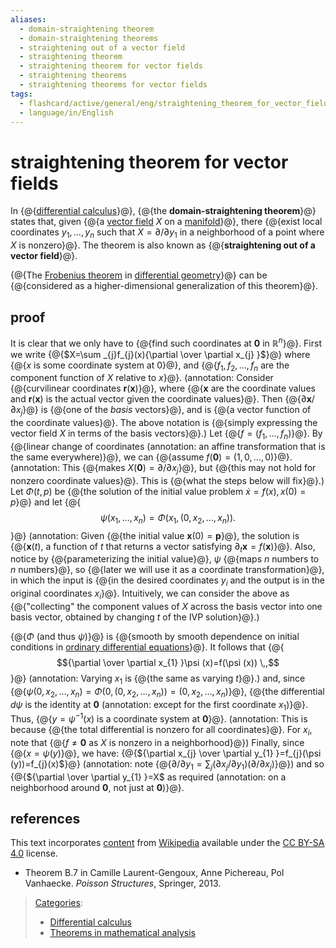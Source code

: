 ```yaml
---
aliases:
  - domain-straightening theorem
  - domain-straightening theorems
  - straightening out of a vector field
  - straightening theorem
  - straightening theorem for vector fields
  - straightening theorems
  - straightening theorems for vector fields
tags:
  - flashcard/active/general/eng/straightening_theorem_for_vector_fields
  - language/in/English
---
```


# straightening theorem for vector fields

In {@{[differential calculus](differential%20calculus.md)}@}, {@{the __domain-straightening theorem__}@} states that, given {@{a [vector field](vector%20field.md) $X$ on a [manifold](manifold.md)}@}, there {@{exist local coordinates $y_{1},\dots ,y_{n}$ such that $X=\partial /\partial y_{1}$ in a neighborhood of a point where $X$ is nonzero}@}. The theorem is also known as {@{__straightening out of a vector field__}@}. <!--SR:!2025-07-26,14,290!2025-07-26,14,290!2025-07-26,14,290!2025-07-26,14,290!2025-07-26,14,290-->

{@{The [Frobenius theorem](Frobenius%20theorem%20(differential%20topology).md) in [differential geometry](differential%20geometry.md)}@} can be {@{considered as a higher-dimensional generalization of this theorem}@}. <!--SR:!2025-07-26,14,290!2025-07-27,15,290-->

## proof

It is clear that we only have to {@{find such coordinates at __0__ in $\mathbb {R} ^{n}$}@}. First we write {@{$X=\sum _{j}f_{j}(x){\partial  \over \partial x_{j} }$}@} where {@{$x$ is some coordinate system at $0$}@}, and {@{$f_{1},f_{2},\dots ,f_{n}$ are the component function of $X$ relative to $x$}@}. \(annotation: Consider {@{curvilinear coordinates $\mathbf r(\mathbf x)$}@}, where {@{$\mathbf x$ are the coordinate values and $\mathbf r(\mathbf x)$ is the actual vector given the coordinate values}@}. Then {@{$\partial \mathbf x / \partial x_j$}@} is {@{one of the _basis_ vectors}@}, and is {@{a vector function of the coordinate values}@}. The above notation is {@{simply expressing the vector field $X$ in terms of the basis vectors}@}.\) Let {@{$f=(f_{1},\dots ,f_{n})$}@}. By {@{linear change of coordinates \(annotation: an affine transformation that is the same everywhere\)}@}, we can {@{assume $f(\mathbf 0)=(1,0,\dots ,0)$}@}. \(annotation: This {@{makes $X(\mathbf 0) = \partial / \partial x_j$}@}, but {@{this may not hold for nonzero coordinate values}@}. This is {@{what the steps below will fix}@}.\) Let $\Phi (t,p)$ be {@{the solution of the initial value problem ${\dot {x} }=f(x),x(0)=p$}@} and let {@{$$\psi (x_{1},\dots ,x_{n})=\Phi (x_{1},(0,x_{2},\dots ,x_{n})).$$}@} \(annotation: Given {@{the initial value $\mathbf x(0) = \mathbf p$}@}, the solution is {@{$\mathbf x(t)$, a function of $t$ that returns a vector satisfying $\partial_t \mathbf x = f(\mathbf x)$}@}. Also, notice by {@{parameterizing the initial value}@}, $\psi$ {@{maps $n$ numbers to $n$ numbers}@}, so {@{later we will use it as a coordinate transformation}@}, in which the input is {@{in the desired coordinates $y_i$ and the output is in the original coordinates $x_i$}@}. Intuitively, we can consider the above as {@{"collecting" the component values of _X_ across the basis vector into one basis vector, obtained by changing $t$ of the IVP solution}@}.\) <!--SR:!2025-07-27,15,290!2025-07-26,14,290!2025-07-26,14,290!2025-07-26,14,290!2025-07-27,15,290!2025-07-26,14,290!2025-07-27,15,290!2025-07-27,15,290!2025-07-27,15,290!2025-07-26,14,290!2025-07-26,14,290!2025-07-26,14,290!2025-07-26,14,290!2025-07-26,14,290!2025-07-27,15,290!2025-07-26,14,290!2025-07-26,14,290!2025-07-24,12,270!2025-07-26,14,290!2025-07-27,15,290!2025-07-26,14,290!2025-07-26,14,290!2025-07-26,14,290!2025-07-27,15,290!2025-07-26,14,290-->

{@{$\Phi$ \(and thus $\psi$\)}@} is {@{smooth by smooth dependence on initial conditions in [ordinary differential equations](ordinary%20differential%20equations.md)}@}. It follows that {@{$${\partial  \over \partial x_{1} }\psi (x)=f(\psi (x)) \,,$$}@} \(annotation: Varying $x_1$ is {@{the same as varying $t$}@}.\) and, since {@{$\psi (0,x_{2},\dots ,x_{n})=\Phi (0,(0,x_{2},\dots ,x_{n}))=(0,x_{2},\dots ,x_{n})$}@}, {@{the differential $d\psi$ is the identity at $\mathbf 0$ \(annotation: except for the first coordinate $x_1$\)}@}. Thus, {@{$y=\psi ^{-1}(x)$ is a coordinate system at $\mathbf 0$}@}. \(annotation: This is because {@{the total differential is nonzero for all coordinates}@}. For $x_i$, note that {@{$f \ne \mathbf 0$ as $X$ is nonzero in a neighborhood}@}\) Finally, since {@{$x=\psi (y)$}@}, we have: {@{${\partial x_{j} \over \partial y_{1} }=f_{j}(\psi (y))=f_{j}(x)$}@} \(annotation: note {@{$\partial / \partial y_1 = \sum_j (\partial x_j / \partial y_1) (\partial / \partial x_j)$}@}\) and so {@{${\partial  \over \partial y_{1} }=X$ as required \(annotation: on a neighborhood around $\mathbf 0$, not just at $\mathbf 0$\)}@}. <!--SR:!2025-07-26,14,290!2025-07-26,14,290!2025-07-27,15,290!2025-07-26,14,290!2025-07-27,15,290!2025-07-27,15,290!2025-07-26,14,290!2025-07-26,14,290!2025-07-26,14,290!2025-07-26,14,290!2025-07-26,14,290!2025-07-27,15,290!2025-07-27,15,290-->

## references

This text incorporates [content](https://en.wikipedia.org/wiki/straightening_theorem_for_vector_fields) from [Wikipedia](Wikipedia.md) available under the [CC BY-SA 4.0](https://creativecommons.org/licenses/by-sa/4.0/) license.

- Theorem B.7 in Camille Laurent-Gengoux, Anne Pichereau, Pol Vanhaecke. _Poisson Structures_, Springer, 2013.

> [Categories](https://en.wikipedia.org/wiki/Help:Category):
>
> - [Differential calculus](https://en.wikipedia.org/wiki/Category:Differential%20calculus)
> - [Theorems in mathematical analysis](https://en.wikipedia.org/wiki/Category:Theorems%20in%20mathematical%20analysis)
